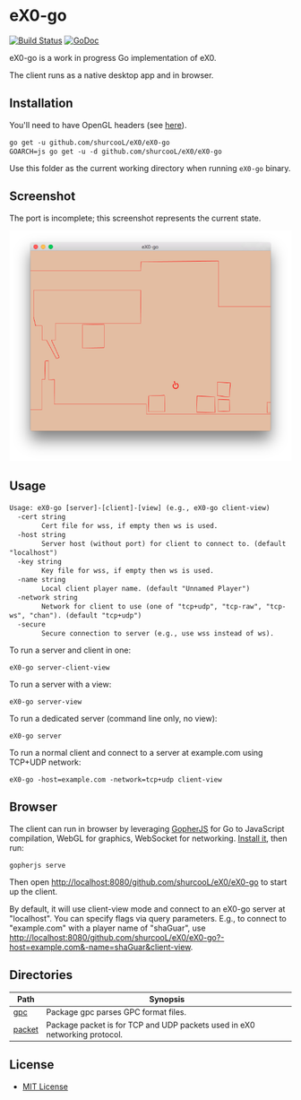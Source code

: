 eX0-go
======

[![Build Status](https://travis-ci.org/shurcooL/eX0.svg?branch=master)](https://travis-ci.org/shurcooL/eX0) [![GoDoc](https://godoc.org/github.com/shurcooL/eX0/eX0-go?status.svg)](https://godoc.org/github.com/shurcooL/eX0/eX0-go)

eX0-go is a work in progress Go implementation of eX0.

The client runs as a native desktop app and in browser.

Installation
------------

You'll need to have OpenGL headers (see [here](https://github.com/go-gl/glfw#installation)).

```
go get -u github.com/shurcooL/eX0/eX0-go
GOARCH=js go get -u -d github.com/shurcooL/eX0/eX0-go
```

Use this folder as the current working directory when running `eX0-go` binary.

Screenshot
----------

The port is incomplete; this screenshot represents the current state.

![](Screenshot.png)

Usage
-----

```
Usage: eX0-go [server]-[client]-[view] (e.g., eX0-go client-view)
  -cert string
    	Cert file for wss, if empty then ws is used.
  -host string
    	Server host (without port) for client to connect to. (default "localhost")
  -key string
    	Key file for wss, if empty then ws is used.
  -name string
    	Local client player name. (default "Unnamed Player")
  -network string
    	Network for client to use (one of "tcp+udp", "tcp-raw", "tcp-ws", "chan"). (default "tcp+udp")
  -secure
    	Secure connection to server (e.g., use wss instead of ws).
```

To run a server and client in one:

```
eX0-go server-client-view
```

To run a server with a view:

```
eX0-go server-view
```

To run a dedicated server (command line only, no view):

```
eX0-go server
```

To run a normal client and connect to a server at example.com using TCP+UDP network:

```
eX0-go -host=example.com -network=tcp+udp client-view
```

Browser
-------

The client can run in browser by leveraging [GopherJS](https://github.com/gopherjs/gopherjs#readme) for Go to JavaScript compilation, WebGL for graphics, WebSocket for networking. [Install it](https://github.com/gopherjs/gopherjs#installation-and-usage), then run:

```
gopherjs serve
```

Then open <http://localhost:8080/github.com/shurcooL/eX0/eX0-go> to start up the client.

By default, it will use client-view mode and connect to an eX0-go server at "localhost". You can specify flags via query parameters. E.g., to connect to "example.com" with a player name of "shaGuar", use <http://localhost:8080/github.com/shurcooL/eX0/eX0-go?-host=example.com&-name=shaGuar&client-view>.

Directories
-----------

| Path                                                              | Synopsis                                                                   |
|-------------------------------------------------------------------|----------------------------------------------------------------------------|
| [gpc](https://godoc.org/github.com/shurcooL/eX0/eX0-go/gpc)       | Package gpc parses GPC format files.                                       |
| [packet](https://godoc.org/github.com/shurcooL/eX0/eX0-go/packet) | Package packet is for TCP and UDP packets used in eX0 networking protocol. |

License
-------

-	[MIT License](https://opensource.org/licenses/mit-license.php)
